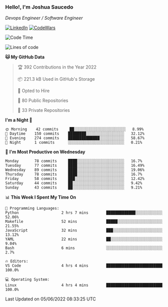 ### Hello!, I'm Joshua Saucedo
*Devops Engineer / Software Engineer*  

[![LinkedIn](https://img.shields.io/badge/LinkedIn-0073b1?logo=linkedin&style=flat-square&logoColor=white)](https://www.linkedin.com/in/joshua-nathanael-saucedo-uriarte-bb0336169/)
[![CodeWars](https://www.codewars.com/users/joshuansu0897/badges/micro)](https://www.codewars.com/users/joshuansu0897)

<!--START_SECTION:waka-->
![Code Time](http://img.shields.io/badge/Code%20Time-0%20secs-blue)

![Lines of code](https://img.shields.io/badge/From%20Hello%20World%20I%27ve%20Written-2%20Million%20lines%20of%20code-blue)

**🐱 My GitHub Data** 

> 🏆 392 Contributions in the Year 2022
 > 
> 📦 221.3 kB Used in GitHub's Storage 
 > 
> 💼 Opted to Hire
 > 
> 📜 80 Public Repositories 
 > 
> 🔑 33 Private Repositories  
 > 
**I'm a Night 🦉** 

```text
🌞 Morning    42 commits     ██░░░░░░░░░░░░░░░░░░░░░░░   8.99% 
🌆 Daytime    150 commits    ████████░░░░░░░░░░░░░░░░░   32.12% 
🌃 Evening    274 commits    ██████████████░░░░░░░░░░░   58.67% 
🌙 Night      1 commits      ░░░░░░░░░░░░░░░░░░░░░░░░░   0.21%

```
📅 **I'm Most Productive on Wednesday** 

```text
Monday       78 commits     ████░░░░░░░░░░░░░░░░░░░░░   16.7% 
Tuesday      77 commits     ████░░░░░░░░░░░░░░░░░░░░░   16.49% 
Wednesday    89 commits     ████░░░░░░░░░░░░░░░░░░░░░   19.06% 
Thursday     78 commits     ████░░░░░░░░░░░░░░░░░░░░░   16.7% 
Friday       58 commits     ███░░░░░░░░░░░░░░░░░░░░░░   12.42% 
Saturday     44 commits     ██░░░░░░░░░░░░░░░░░░░░░░░   9.42% 
Sunday       43 commits     ██░░░░░░░░░░░░░░░░░░░░░░░   9.21%

```


📊 **This Week I Spent My Time On** 

```text
💬 Programming Languages: 
Python                   2 hrs 7 mins        █████████████░░░░░░░░░░░░   52.06% 
Makefile                 52 mins             █████░░░░░░░░░░░░░░░░░░░░   21.55% 
JavaScript               32 mins             ███░░░░░░░░░░░░░░░░░░░░░░   13.12% 
YAML                     22 mins             ██░░░░░░░░░░░░░░░░░░░░░░░   9.04% 
Bash                     6 mins              ░░░░░░░░░░░░░░░░░░░░░░░░░   2.7%

🔥 Editors: 
VS Code                  4 hrs 4 mins        █████████████████████████   100.0%

💻 Operating System: 
Linux                    4 hrs 4 mins        █████████████████████████   100.0%

```


 Last Updated on 05/06/2022 08:33:25 UTC
<!--END_SECTION:waka-->
